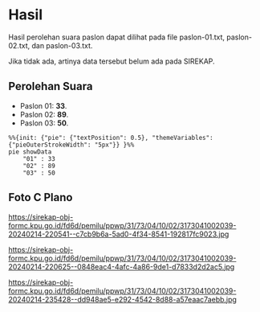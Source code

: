 # Hasil

Hasil perolehan suara paslon dapat dilihat pada file paslon-01.txt, paslon-02.txt, dan paslon-03.txt.

Jika tidak ada, artinya data tersebut belum ada pada SIREKAP.

## Perolehan Suara

 * Paslon 01: **33**.
 * Paslon 02: **89**.
 * Paslon 03: **50**.

```mermaid
%%{init: {"pie": {"textPosition": 0.5}, "themeVariables": {"pieOuterStrokeWidth": "5px"}} }%%
pie showData
    "01" : 33
    "02" : 89
    "03" : 50
```
## Foto C Plano

https://sirekap-obj-formc.kpu.go.id/fd6d/pemilu/ppwp/31/73/04/10/02/3173041002039-20240214-220541--c7cb9b6a-5ad0-4f34-8541-192817fc9023.jpg

https://sirekap-obj-formc.kpu.go.id/fd6d/pemilu/ppwp/31/73/04/10/02/3173041002039-20240214-220625--0848eac4-4afc-4a86-9de1-d7833d2d2ac5.jpg

https://sirekap-obj-formc.kpu.go.id/fd6d/pemilu/ppwp/31/73/04/10/02/3173041002039-20240214-235428--dd948ae5-e292-4542-8d88-a57eaac7aebb.jpg
